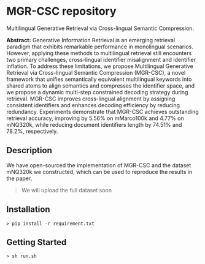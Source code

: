 # MGR-CSC repository
Multilingual Generative Retrieval via Cross-lingual Semantic Compression.

**Abstract:** Generative Information Retrieval is an emerging retrieval paradigm that exhibits remarkable performance in monolingual scenarios.
However, applying these methods to multilingual retrieval still encounters two primary challenges, cross-lingual identifier misalignment and identifier inflation. 
To address these limitations, we propose Multilingual Generative Retrieval via Cross-lingual Semantic Compression (MGR-CSC), a novel framework that unifies semantically equivalent multilingual keywords into shared atoms to align semantics and compresses the identifier space, and we propose a dynamic multi-step constrained decoding strategy during retrieval. 
MGR-CSC improves cross-lingual alignment by assigning consistent identifiers and enhances decoding efficiency by reducing redundancy. 
Experiments demonstrate that MGR-CSC achieves outstanding retrieval accuracy, improving by $5.56\%$ on mMarco100k and $4.77\%$ on mNQ320k, while reducing document identifiers length by $74.51\%$ and $78.2\%$, respectively.

## Description
We have open-sourced the implementation of MGR-CSC and the dataset mNQ320k we constructed, which can be used to reproduce the results in the paper.

> We will upload the full dataset soon

## Installation
	> pip install -r requirement.txt 

## Getting Started

	> sh run.sh 




